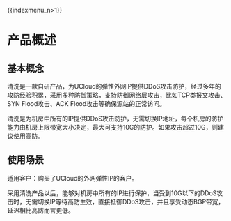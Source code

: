 {{indexmenu_n>1}}

# 产品概述

## 基本概念

清洗是一款自研产品，为UCloud的弹性外网IP提供DDoS攻击防护，经过多年的攻防经验积累，采用多种防御策略，支持防御网络层攻击，比如TCP类报文攻击、SYN
Flood攻击、ACK Flood攻击等确保源站的正常访问。

清洗是为机房中所有的IP提供DDoS攻击防护，无需切换IP地址，每个机房的防护能力由机房上限带宽大小决定，最大可支持10G的防护。如果攻击超过10G，则建议使用高防。

## 使用场景

适用客户：购买了UCloud的外网弹性IP的客户。

采用清洗产品以后，能够对机房中所有的IP进行保护，当受到10G以下的DDoS攻击时，无需切换IP等待高防生效，直接抵御DDoS攻击，并且享受动态BGP带宽，延迟相比高防而言更低。
